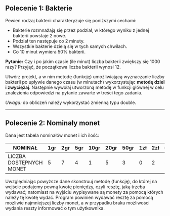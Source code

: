 ## Polecenie 1: Bakterie

Pewien rodzaj bakterii charakteryzuje się poniższymi cechami:

- Bakterie rozmnażają się przez podział, w którego wyniku z jednej bakterii powstaje 2 nowe.
- Podział ten następuje co 2 minuty.
- Wszystkie bakterie dzielą się w tych samych chwilach.
- Co 10 minut wymiera 50% bakterii.

**Pytanie:** Czy i po jakim czasie (ile minut) liczba bakterii zwiększy się 1000 razy? Przyjąć, że początkowa liczba bakterii wynosi 12.

Utwórz projekt, a w nim metodę (funkcję) umożliwiającą wyznaczanie liczby bakterii po upływie danego czasu (w minutach) wykorzystując **metodę dziel i zwyciężaj**. Następnie wywołaj utworzoną metodę w funkcji głównej w celu znalezienia odpowiedzi na pytanie zawarte w treści tego zadania.

*Uwaga:* do obliczeń należy wykorzystać zmienną typu double.

---

## Polecenie 2: Nominały monet

Dana jest tabela nominałów monet i ich ilość:

| NOMINAŁ           | 1gr | 2gr | 5gr | 10gr | 20gr | 50gr | 1zł | 2zł | 5zł |
|-------------------|-----|-----|-----|------|------|------|-----|-----|-----|
| LICZBA DOSTĘPNYCH MONET | 5   | 7   | 4   | 1    | 5    | 3    | 0   | 2   | 5   |

Uwzględniając powyższe dane skonstruuj metodę (funkcję), do której na wejście podajemy pewną kwotę pieniędzy, czyli resztę, jaką trzeba wydawać; natomiast na wyjściu wypisywane są monety za pomocą których należy tę kwotę wydać. Program powinien wydawać resztę za pomocą możliwie najmniejszej liczby monet, a w przypadku braku możliwości wydania reszty informować o tym użytkownika.

